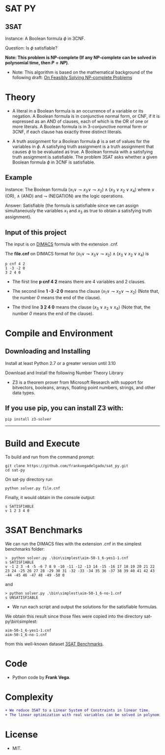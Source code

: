 # SAT PY
3SAT
----- 
Instance: A Boolean formula $\phi$ in 3CNF.

Question: Is $\phi$ satisfiable?
 
**Note: This problem is NP-complete (If any NP-complete can be solved in polynomial time, then $P = NP$)**.

- Note: This algorithm is based on the mathematical background of the following draft: [On Feasibly Solving NP-complete Problems](https://www.researchgate.net/publication/374551182_On_Feasibly_Solving_NP-complete_Problems) 

# Theory

- A literal in a Boolean formula is an occurrence of a variable or its negation. A Boolean formula is in conjunctive normal form, or CNF, if it is expressed as an AND of clauses, each of which is the OR of one or more literals. A Boolean formula is in 3-conjunctive normal form or 3CNF, if each clause has exactly three distinct literals.

- A truth assignment for a Boolean formula $\phi$ is a set of values for the variables in $\phi$. A satisfying truth assignment is a truth assignment that causes $\phi$ to be evaluated as true. A Boolean formula with a satisfying truth assignment is satisfiable. The problem 3SAT asks whether a given Boolean formula $\phi$ in 3CNF is satisfiable.

Example
----- 

Instance: The Boolean formula $(x_{1} \vee \rightharpoondown x_{3} \vee \rightharpoondown x_{2}) \wedge (x_{3} \vee x_{2} \vee x_{4})$ where $\vee$ (OR), $\wedge$ (AND) and $\rightharpoondown$ (NEGATION) are the logic operations.

Answer: Satisfiable (the formula is satisfiable since we can assign simultaneously the variables $x_{1}$ and $x_{3}$ as true to obtain a satisfying truth assignment).

Input of this project
-----

The input is on [DIMACS](http://www.satcompetition.org/2009/format-benchmarks2009.html) formula with the extension .cnf.
  
The **file.cnf** on DIMACS format for $(x_{1} \vee \rightharpoondown x_{3} \vee \rightharpoondown x_{2}) \wedge (x_{3} \vee x_{2} \vee x_{4})$ is
```  
p cnf 4 2
1 -3 -2 0
3 2 4 0
```  

- The first line **p cnf 4 2** means there are 4 variables and 2 clauses.

- The second line **1 -3 -2 0** means the clause $(x_{1} \vee \rightharpoondown x_{3} \vee \rightharpoondown x_{2})$ (Note that, the number *0* means the end of the clause).

- The third line **3 2 4 0** means the clause $(x_{3} \vee x_{2} \vee x_{4})$ (Note that, the number *0* means the end of the clause).

# Compile and Environment

Downloading and Installing
-----

Install at least Python 2.7 or a greater version until 3.10

Download and Install the following Number Theory Library 

- Z3 is a theorem prover from Microsoft Research with support for bitvectors, booleans, arrays, floating point numbers, strings, and other data types.

If you use pip, you can install Z3 with:
-----
```
pip install z3-solver
```

-----

# Build and Execute

To build and run from the command prompt:

```
git clone https://github.com/frankvegadelgado/sat_py.git
cd sat-py
```

On sat-py directory run

```
python solver.py file.cnf
```

Finally, it would obtain in the console output:

```
s SATISFIABLE
v 1 2 3 4 0
```

# **3SAT Benchmarks** 

We can run the DIMACS files with the extension .cnf in the simplest benchmarks folder:

```
>  python solver.py .\bin\simplest\aim-50-1_6-yes1-1.cnf
s SATISFIABLE
v -1 2 3 -4 -5 -6 7 8 9 -10 -11 -12 -13 14 -15 -16 17 18 19 20 21 22 23 24 -25 26 27 28 -29 30 31 -32 -33 -34 35 36 -37 38 39 40 41 42 43 -44 -45 46 -47 48 -49 -50 0
```

and

```
> python solver.py .\bin\simplest\aim-50-1_6-no-1.cnf
s UNSATISFIABLE
```

- We run each script and output the solutions for the satisfiable formulas.

We obtain this result since those files were copied into the directory sat-py\bin\simplest:

```
aim-50-1_6-yes1-1.cnf
aim-50-1_6-no-1.cnf
```

from this well-known dataset [3SAT Benchmarks](https://www.cs.ubc.ca/~hoos/SATLIB/Benchmarks/SAT/DIMACS/AIM/descr.html). 

# Code

- Python code by **Frank Vega**.

# Complexity

````diff
+ We reduce 3SAT to a Linear System of Constraints in linear time.
+ The linear optimization with real variables can be solved in polynomial time.
````
 
# License
- MIT.